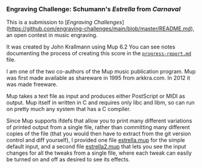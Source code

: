 ### Engraving Challenge: Schumann's _Estrella_ from _Carnaval_

This is a submission to [_Engraving Challenges_]
(https://github.com/engraving-challenges/main/blob/master/README.md),
an open contest in music engraving.

It was created by John Krallmann using Mup 6.2
You can see notes documenting the process of creating this score in the
[`progress-report.md`](progress-report.md) file.

I am one of the two co-authors of the Mup music publication program.
Mup was first made available as shareware in 1995 from arkkra.com.
In 2012 it was made freeware.

Mup takes a text file as input and produces
either PostScript or MIDI as output.
Mup itself in written in C and requires only libc and libm,
so can run on pretty much any system that has a C compiler.

Since Mup supports ifdefs that allow you to print many different variations
of printed output from a single file, rather than committing many different
copies of the file (that you would then have to extract from the git version
control and diff yourself), I provided one file
[estrella.mup](estrella.mup) for the simple default input,
and a second file [estrella2.mup](estrella2.mup)
that lets you see the input changes for all the tweaks from a single file,
where each tweak can easily be turned on and off
as desired to see its effects.
